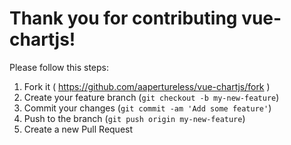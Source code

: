 Thank you for contributing vue-chartjs!
=========================================

Please follow this steps:

1. Fork it ( https://github.com/aapertureless/vue-chartjs/fork )
2. Create your feature branch (`git checkout -b my-new-feature`)
3. Commit your changes (`git commit -am 'Add some feature'`)
4. Push to the branch (`git push origin my-new-feature`)
5. Create a new Pull Request
